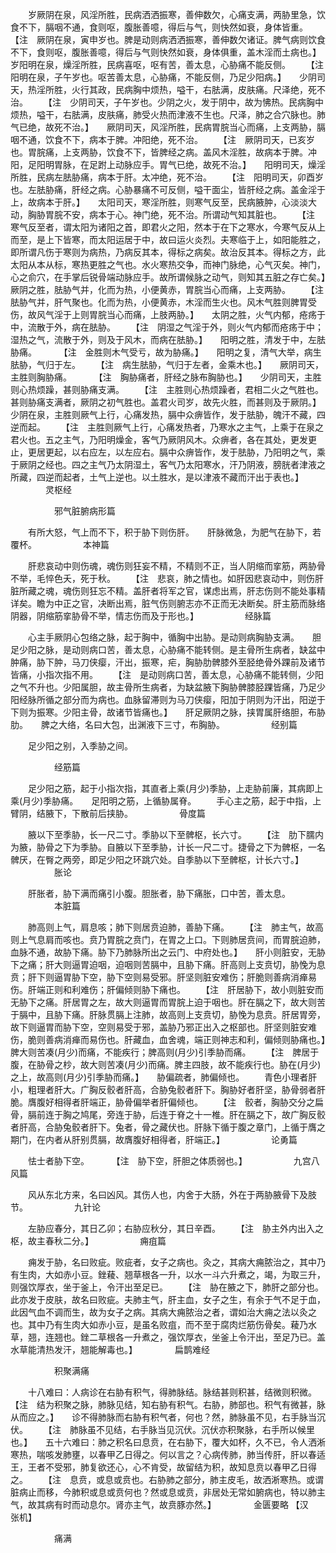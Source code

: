 <!-- { "loadSidebar": true } -->
　　岁厥阴在泉，风淫所胜，民病洒洒振寒，善伸数欠，心痛支满，两胁里急，饮食不下，膈咽不通，食则呕，腹胀善噫，得后与气，则快然如衰，身体皆重。　　 【注　厥阴在泉，寅申岁也。脾是动则病洒洒振寒，善伸数欠诸证。脾气病则饮食不下，食则呕，腹胀善噫，得后与气则快然如衰，身体俱重，盖木淫而土病也。】　　岁阳明在泉，燥淫所胜，民病喜呕，呕有苦，善太息，心胁痛不能反侧。　　 【注　阳明在泉，子午岁也。呕苦善太息，心胁痛，不能反侧，乃足少阳病。】　　少阴司天，热淫所胜，火行其政，民病胸中烦热，嗌干，右胠满，皮肤痛。尺泽绝，死不治。　　 【注　少阴司天，子午岁也。少阴之火，发于阴中，故为怫热。民病胸中烦热，嗌干，右胠满，皮肤痛，肺受火热而津液不生也。尺泽，肺之合穴脉也。肺气已绝，故死不治。】　　厥阴司天，风淫所胜，民病胃脘当心而痛，上支两胁，膈咽不通，饮食不下，病本于脾。冲阳绝，死不治。　　 【注　厥阴司天，已亥岁也。胃脘痛，上支两胁，饮食不下，皆脾经之病。盖风木淫胜，故病本于脾。冲阳，足阳明胃脉，在足跗上动脉应手。胃气已绝，故死不治。】　　阳明司天，燥淫所胜，民病左胠胁痛，病本于肝。太冲绝，死不治。　　 【注　阳明司天，卯酉岁也。左胠胁痛，肝经之病。心胁暴痛不可反侧，嗌干面尘，皆肝经之病。盖金淫于上，故病本于肝。】　　太阳司天，寒淫所胜，则寒气反至，民病腋肿，心淡淡大动，胸胁胃脘不安，病本于心。神门绝，死不治。所谓动气知其脏也。　　 【注　寒气反至者，谓太阳为诸阳之首，即君火之阳，然本于在下之寒水，今寒气反从上而至，是上下皆寒，而太阳运居于中，故曰运火炎烈。夫寒临于上，如阳能胜之，即所谓凡伤于寒则为病热，乃病反其本，得标之病矣。故治反其本。得标之方，此太阳从本从标，寒热更胜之气也。水火寒热交争，而神门脉绝，心气灭矣。神门，心之俞穴，在手掌后锐骨端动脉应手。故所谓候脉之动气，则知其五脏之存亡矣。】　　厥阴之胜，胠胁气并，化而为热，小便黄赤，胃脘当心而痛，上支两胁。　　 【注　胠胁气并，肝气聚也。化而为热，小便黄赤，木淫而生火也。风木气胜则脾胃受伤，故风气淫于上则胃脘当心而痛，上肢两胁。】　　太阴之胜，火气内郁，疮疡于中，流散于外，病在胠胁。　　 【注　阴湿之气淫于外，则火气内郁而疮疡于中；湿热之气，流散于外，则及于风木，而病在胠胁。】　　阳明之胜，清发于中，左胠胁痛。
　　 【注　金胜则木气受亏，故为胁痛。】　　阳明之复，清气大举，病生胠胁，气归于左。　　 【注　病生胠胁，气归于左者，金乘木也。】　　厥阴司天，主胜则胸胁痛。
　　 【注　胸胁痛者，肝经之脉布胸胁也。】　　少阴司天，主胜则心热烦躁，甚则胁痛支满。　　 【注　主胜则心热烦躁者，君相二火之气胜也。甚则胁痛支满者，厥阴之初气胜也。盖君火司岁，故先火胜，而甚则及于厥阴。】　　少阴在泉，主胜则厥气上行，心痛发热，膈中众痹皆作，发于胠胁，魄汗不藏，四逆而起。　　 【注　主胜则厥气上行，心痛发热者，乃寒水之主气，上乘于在泉之君火也。五之主气，乃阳明燥金，客气乃厥阴风木。众痹者，各在其处，更发更止，更居更起，以右应左，以左应右。膈中众痹皆作，发于胠胁，乃阳明之气，乘于厥阴之经也。四之主气乃太阴湿土，客气乃太阳寒水，汗乃阴液，膀胱者津液之所藏，四逆而起者，土气上逆也。以土胜水，是以津液不藏而汗出于表也。】
　　　　灵枢经

　　　　　邪气脏腑病形篇

　　有所大怒，气上而不下，积于胁下则伤肝。　　肝脉微急，为肥气在胁下，若覆杯。
　　　　　本神篇

　　肝悲哀动中则伤魂，魂伤则狂妄不精，不精则不正，当人阴缩而挛筋，两胁骨不举，毛悴色夭，死于秋。　　 【注　悲哀，肺之情也。如肝因悲哀动中，则伤肝脏所藏之魂，魂伤则狂忘不精。盖肝者将军之官，谋虑出焉，肝志伤则不能处事精详矣。瞻为中正之官，决断出焉，脏气伤则腑志亦不正而无决断矣。肝主筋而脉络阴器，阴缩筋挛胁骨不举，情志伤而及于形也。】
　　　　　经脉篇

　　心主手厥阴心包络之脉，起于胸中，循胸中出胁。是动则病胸胁支满。　　胆足少阳之脉，是动则病口苦，善太息，心胁痛不能转侧。是主骨所生病者，缺盆中肿痛，胁下肿，马刀侠瘿，汗出，振寒，疟，胸胁肋髀膝外至胫绝骨外踝前及诸节皆痛，小指次指不用。　　 【注　是动则病口苦，善太息，心胁痛不能转侧，少阳之气不升也。少阳属胆，故主骨所生病者，为缺盆腋下胸胁髀膝胫踝皆痛，乃足少阳经脉所循之部分而为病也。血脉留滞则为马刀侠瘿，阳加于阴则为汗出，阳逆于下则为振寒。少阳主骨，故诸节皆痛也。】　　肝足厥阴之脉，挟胃属肝络胆，布胁肋。　　脾之大络，名曰大包，出渊液下三寸，布胸胁。
　　　　　经别篇

　　足少阳之别，入季胁之间。

　　　　　经筋篇

　　足少阳之筋，起于小指次指，其直者上乘(月少)季胁，上走胁前廉，其病即上乘(月少)季胁痛。　　足阳明之筋，上循胁属脊。
　　手心主之筋，起于中指，上臂阴，结腋下，下散前后挟胁。
　　　　　骨度篇

　　腋以下至季胁，长一尺二寸。季胁以下至髀枢，长六寸。　　 【注　肋下臑内为腋，胁骨之下为季胁。自腋以下至季胁，计长一尺二寸。捷骨之下为髀枢，一名髀厌，在臀之两旁，即足少阳之环跳穴处。自季胁以下至髀枢，计长六寸。】
　　　　　胀论

　　肝胀者，胁下满而痛引小腹。胆胀者，胁下痛胀，口中苦，善太息。
　　　　　本脏篇

　　肺高则上气，肩息咳；肺下则居贲迫肺，善胁下痛。　　 【注　肺主气，故高则上气息肩而咳也。贲乃胃脘之贲门，在胃之上口。下则肺居贲间，而胃脘迫肺，血脉不通，故胁下痛。胁下乃肺脉所出之云门、中府处也。】　　肝小则脏安，无胁下之痛；肝大则逼胃迫咽，迫咽则苦膈中，且胁下痛。肝高则上支贲切，胁悗为息贲；肝下则逼胃胁下空，胁下空则易受邪。肝坚则脏安难伤；肝脆则善病消瘅易伤。肝端正则和利难伤；肝偏倾则胁下痛也。　　 【注　肝居胁下，故小则脏安而无胁下之痛。肝居胃之左，故大则逼胃而胃脘上迫于咽也。肝在膈之下，故大则苦于膈中，且胁下痛。肝脉贯膈上注肺，故高则上支贲切，胁悗为息贲。肝居胃旁，故下则逼胃而胁下空，空则易受于邪，盖胁乃邪正出入之枢部也。肝坚则脏安难伤，脆则善病消瘅而易伤也。肝藏血，血舍魂，端正则神志和利，偏倾则胁痛也。】　　脾大则苦凑(月少)而痛，不能疾行；脾高则(月少)引季胁而痛。　　 【注　脾居于腹，在胁骨之杪，故大则苦凑(月少)而痛。脾主四肢，故不能疾行也。胁在(月少)之上，故高则(月少)引季胁而痛。】　　胁偏疏者，肺偏倾也。
　　青色小理者肝小，粗理者肝大。广胸反骹者肝高，合胁兔骹者肝下。胸胁好者肝坚，胁骨弱者肝脆。膺腹好相得者肝端正，胁骨偏举者肝偏倾也。　　 【注　骹者，胸胁交分之扁骨，膈前连于胸之鸠尾，旁连于胁，后连于脊之十一椎。肝在膈之下，故广胸反骹者肝高，合胁兔骹者肝下。兔者，骨之藏伏也。肝脉下循于腹之章门，上循于膺之期门，在内者从肝别贯膈，故膺腹好相得者，肝端正。】
　　　　　论勇篇

　　怯士者胁下空。
　　 【注　胁下空，肝胆之体质弱也。】
　　　　　九宫八风篇

　　风从东北方来，名曰凶风。其伤人也，内舍于大肠，外在于两胁腋骨下及肢节。
　　　　　九针论

　　左胁应春分，其日乙卯；右胁应秋分，其日辛酉。　　 【注　胁主外内出入之枢，故主春秋二分。】
　　　　　痈疽篇

　　痈发于胁，名曰败疵。败疵者，女子之病也。灸之，其病大痈脓治之，其中乃有生肉，大如赤小豆。銼薐、翘草根各一升，以水一斗六升煮之，竭，为取三升，则强饮厚衣，坐于釜上，令汗出至足已。　　 【注　胁在腋之下，肺肝之部分也。此亦发于皮肤，故名曰败疵。夫肺主气，肝主血，女子之生，有余于气不足于血，此因气血不调而生，故为女子之病。其病大痈脓治之者，谓如治大痈之法以灸之也。其中乃有生肉大如赤小豆，是虽名败疽，而不至于腐肉烂筋伤骨矣。薐乃水草，翘，连翘也。銼二草根各一升煮之，强饮厚衣，坐釜上令汗出，至足乃已。盖水草能清热发汗，翘能解毒也。】
　　　　扁鹊难经

　　　　　积聚满痛

　　十八难曰：人病诊在右胁有积气，得肺脉结。脉结甚则积甚，结微则积微。　　 【注　结为积聚之脉，肺脉见结，知右胁有积气。右胁，肺部也。积气有微甚，脉从而应之。】　　诊不得肺脉而右胁有积气者，何也？然，肺脉虽不见，右手脉当沉伏。　　 【注　肺脉虽不见结，右手脉当见沉伏。沉伏亦积聚脉，右手所以候里也。】　　五十六难曰：肺之积名曰息贲，在右胁下，覆大如杯，久不已，令人洒淅寒热，喘咳发肺壅，以春甲乙日得之。何以言之？心病传肺，肺当传肝，肝以春适王，王者不受邪，肺复欲还心，心不肯受，故留结为积，故知息贲以春甲乙日得之。　　 【注　息贲，或息或贲也。右胁肺之部分，肺主皮毛，故洒淅寒热。或谓脏病止而移，今肺积或息或贲何也？然或息或贲，非居处无常如腑病也，特以肺主气，故其病有时而动息尔。肾亦主气，故贲豚亦然。】
　　　　金匮要略 【汉　张机】

　　　　　痛满

